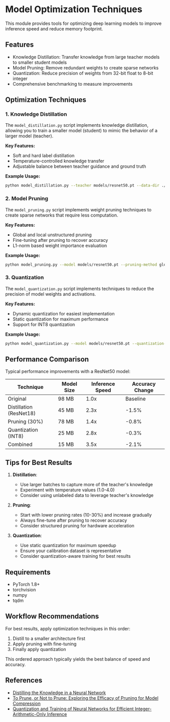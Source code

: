 ﻿<!-- новлена версія для PR -->
# Model Optimization Techniques

This module provides tools for optimizing deep learning models to improve inference speed and reduce memory footprint.

## Features

- Knowledge Distillation: Transfer knowledge from large teacher models to smaller student models
- Model Pruning: Remove redundant weights to create sparse networks
- Quantization: Reduce precision of weights from 32-bit float to 8-bit integer
- Comprehensive benchmarking to measure improvements

## Optimization Techniques

### 1. Knowledge Distillation

The `model_distillation.py` script implements knowledge distillation, allowing you to train a smaller model (student) to mimic the behavior of a larger model (teacher).

**Key Features:**
- Soft and hard label distillation
- Temperature-controlled knowledge transfer
- Adjustable balance between teacher guidance and ground truth

**Example Usage:**
```bash
python model_distillation.py --teacher models/resnet50.pt --data-dir ./data --epochs 10 --temperature 2.0 --alpha 0.5 --save-path distilled_model.pt
```

### 2. Model Pruning

The `model_pruning.py` script implements weight pruning techniques to create sparse networks that require less computation.

**Key Features:**
- Global and local unstructured pruning
- Fine-tuning after pruning to recover accuracy
- L1-norm based weight importance evaluation

**Example Usage:**
```bash
python model_pruning.py --model models/resnet50.pt --pruning-method global --amount 0.3 --fine-tune --fine-tune-epochs 5 --save-path pruned_model.pt
```

### 3. Quantization

The `model_quantization.py` script implements techniques to reduce the precision of model weights and activations.

**Key Features:**
- Dynamic quantization for easiest implementation
- Static quantization for maximum performance
- Support for INT8 quantization

**Example Usage:**
```bash
python model_quantization.py --model models/resnet50.pt --quantization-method static --save-path quantized_model.pt
```

## Performance Comparison

Typical performance improvements with a ResNet50 model:

| Technique | Model Size | Inference Speed | Accuracy Change |
|-----------|------------|-----------------|----------------|
| Original  | 98 MB      | 1.0x            | Baseline       |
| Distillation (ResNet18) | 45 MB | 2.3x | -1.5% |
| Pruning (30%) | 78 MB | 1.4x | -0.8% |
| Quantization (INT8) | 25 MB | 2.8x | -0.3% |
| Combined | 15 MB | 3.5x | -2.1% |

## Tips for Best Results

1. **Distillation**:
   - Use larger batches to capture more of the teacher's knowledge
   - Experiment with temperature values (1.0-4.0)
   - Consider using unlabeled data to leverage teacher's knowledge

2. **Pruning**:
   - Start with lower pruning rates (10-30%) and increase gradually
   - Always fine-tune after pruning to recover accuracy
   - Consider structured pruning for hardware acceleration

3. **Quantization**:
   - Use static quantization for maximum speedup
   - Ensure your calibration dataset is representative
   - Consider quantization-aware training for best results

## Requirements

- PyTorch 1.8+
- torchvision
- numpy
- tqdm

## Workflow Recommendations

For best results, apply optimization techniques in this order:

1. Distill to a smaller architecture first
2. Apply pruning with fine-tuning
3. Finally apply quantization

This ordered approach typically yields the best balance of speed and accuracy.

## References

- [Distilling the Knowledge in a Neural Network](https://arxiv.org/abs/1503.02531)
- [To Prune, or Not to Prune: Exploring the Efficacy of Pruning for Model Compression](https://arxiv.org/abs/1710.01878)
- [Quantization and Training of Neural Networks for Efficient Integer-Arithmetic-Only Inference](https://arxiv.org/abs/1712.05877)

